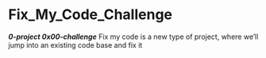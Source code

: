# Fix_My_Code_Challenge

***0-project 0x00-challenge***
Fix my code is a new type of project, where we’ll jump into an existing code base and fix it
